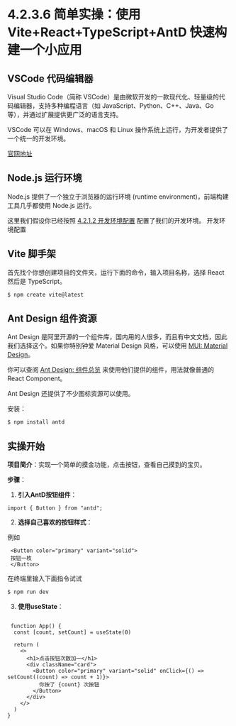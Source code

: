 # 4.2.3.6 简单实操：使用 Vite+React+TypeScript+AntD 快速构建一个小应用

## VSCode 代码编辑器

Visual Studio Code（简称 VSCode）是由微软开发的一款现代化、轻量级的代码编辑器，支持多种编程语言（如 JavaScript、Python、C++、Java、Go 等），并通过扩展提供更广泛的语言支持。

VSCode 可以在 Windows、macOS 和 Linux 操作系统上运行，为开发者提供了一个统一的开发环境。

[官网地址](https://code.visualstudio.com/) 

## Node.js 运行环境

Node.js 提供了一个独立于浏览器的运行环境 (runtime environment)，前端构建工具几乎都使用 Node.js 运行。

这里我们假设你已经按照 [4.2.1.2 开发环境配置](../4.2.1%20导读模块/4.2.1.2%20开发环境配置.md) 配置了我们的开发环境。
开发环境配置

## Vite 脚手架

首先找个你想创建项目的文件夹，运行下面的命令，输入项目名称，选择 React 然后是 TypeScript。

``` bash
$ npm create vite@latest
```


## Ant Design 组件资源

Ant Design 是阿里开源的一个组件库，国内用的人很多，而且有中文文档，因此我们选择这个。如果你特别钟爱 Material Design 风格，可以使用 [MUI: Material Design](https://mui.com/material-ui/)。

你可以查阅 [Ant Design: 组件总览](https://ant.design/components/overview-cn/) 来使用他们提供的组件，用法就像普通的 React Component。

Ant Design 还提供了不少图标资源可以使用。

安装：

``` bash
$ npm install antd
```

## 实操开始

**项目简介**：实现一个简单的摸金功能，点击按钮，查看自己摸到的宝贝。

**步骤**：
1. **引入AntD按钮组件**：

``` App.tsx
import { Button } from "antd";
```

2. **选择自己喜欢的按钮样式**：

例如

``` App.tsx
 <Button color="primary" variant="solid">
 按钮一枚
 </Button>
```

在终端里输入下面指令试试

``` bash
$ npm run dev
```

3. **使用useState**：
``` App.tsx

 function App() {
  const [count, setCount] = useState(0)

  return (
    <>
      <h1>点击按钮次数加一</h1>
      <div className="card">
        <Button color="primary" variant="solid" onClick={() => setCount((count) => count + 1)}>
          你按了 {count} 次按钮
        </Button>
      </div>
    </>
  )
}
``` 

